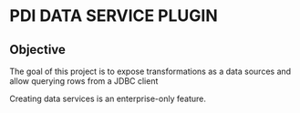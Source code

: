 PDI DATA SERVICE PLUGIN
========================================

Objective
---------

The goal of this project is to expose transformations as a data sources and allow querying rows from a JDBC client

Creating data services is an enterprise-only feature.

